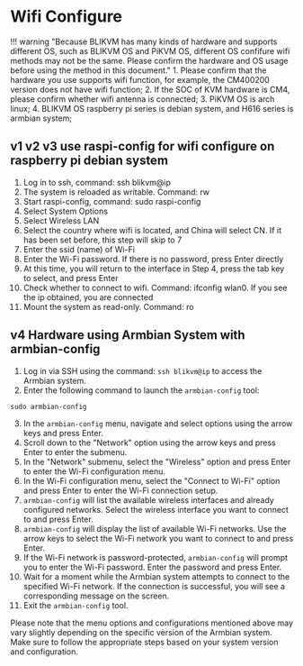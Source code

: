 # Wifi Configure
!!! warning "Because BLIKVM has many kinds of hardware and supports different OS, such as BLIKVM OS and PiKVM OS, different OS confifure wifi methods may not be the same. Please confirm the hardware and OS usage before using the method in this document."
    1. Please confirm that the hardware you use supports wifi function, for example, the CM400200 version does not have wifi function;
    2. If the SOC of KVM hardware is CM4, please confirm whether wifi antenna is connected;
    3. PiKVM OS is arch linux;
    4. BLIKVM OS raspberry pi series is debian system, and H616 series is armbian system;

## **v1 v2 v3 use raspi-config for wifi configure on raspberry pi debian system**

1. Log in to ssh, command: ssh blikvm@ip
2. The system is reloaded as writable. Command: rw
3. Start raspi-config, command: sudo raspi-config
4. Select System Options
5. Select Wireless LAN
6. Select the country where wifi is located, and China will select CN. If it has been set before, this step will skip to 7
7. Enter the ssid (name) of Wi-Fi
8. Enter the Wi-Fi password. If there is no password, press Enter directly
9. At this time, you will return to the interface in Step 4, press the tab key to select<Finish>, and press Enter
10. Check whether to connect to wifi. Command: ifconfig wlan0. If you see the ip obtained, you are connected
11. Mount the system as read-only. Command: ro

## **v4 Hardware using Armbian System with armbian-config**

1. Log in via SSH using the command: `ssh blikvm@ip` to access the Armbian system.
2. Enter the following command to launch the `armbian-config` tool:
```
sudo armbian-config
```
3. In the `armbian-config` menu, navigate and select options using the arrow keys and press Enter.
4. Scroll down to the "Network" option using the arrow keys and press Enter to enter the submenu.
5. In the "Network" submenu, select the "Wireless" option and press Enter to enter the Wi-Fi configuration menu.
6. In the Wi-Fi configuration menu, select the "Connect to Wi-Fi" option and press Enter to enter the Wi-Fi connection setup.
7. `armbian-config` will list the available wireless interfaces and already configured networks. Select the wireless interface you want to connect to and press Enter.
8. `armbian-config` will display the list of available Wi-Fi networks. Use the arrow keys to select the Wi-Fi network you want to connect to and press Enter.
9. If the Wi-Fi network is password-protected, `armbian-config` will prompt you to enter the Wi-Fi password. Enter the password and press Enter.
10. Wait for a moment while the Armbian system attempts to connect to the specified Wi-Fi network. If the connection is successful, you will see a corresponding message on the screen.
11. Exit the `armbian-config` tool.

Please note that the menu options and configurations mentioned above may vary slightly depending on the specific version of the Armbian system. Make sure to follow the appropriate steps based on your system version and configuration.
